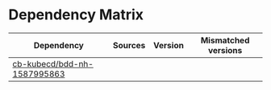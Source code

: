 # Dependency Matrix

Dependency | Sources | Version | Mismatched versions
---------- | ------- | ------- | -------------------
[cb-kubecd/bdd-nh-1587995863](https://github.com/cb-kubecd/bdd-nh-1587995863.git) |  | []() | 
